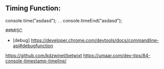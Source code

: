 ## Timing Function:
console.time("asdasd");
.
.
console.timeEnd("asdasd");

##MISC
* [debug] https://developer.chrome.com/devtools/docs/commandline-api#debugfunction

https://github.com/kdzwinel/betwixt
https://umaar.com/dev-tips/84-console-timestamp-timeline/